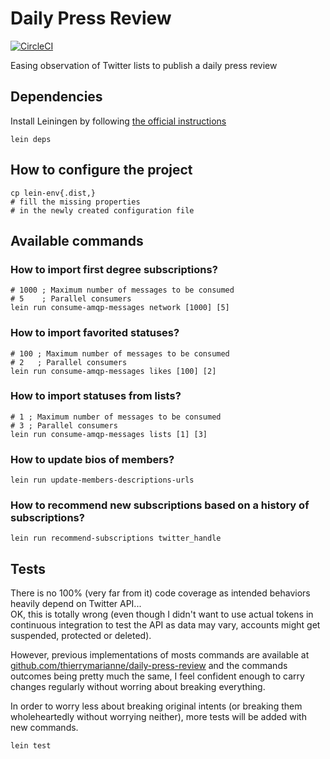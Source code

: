 # Daily Press Review

[![CircleCI](https://circleci.com/gh/thierrymarianne/daily-press-review-clojure.svg?style=svg)](https://circleci.com/gh/thierrymarianne/daily-press-review-clojure)

Easing observation of Twitter lists to publish a daily press review

## Dependencies

Install Leiningen by following [the official instructions](https://github.com/technomancy/leiningen)

```
lein deps
```

## How to configure the project

```
cp lein-env{.dist,}
# fill the missing properties 
# in the newly created configuration file
```

## Available commands

### How to import first degree subscriptions?

```
# 1000 ; Maximum number of messages to be consumed
# 5    ; Parallel consumers
lein run consume-amqp-messages network [1000] [5]
```

### How to import favorited statuses?

```
# 100 ; Maximum number of messages to be consumed
# 2   ; Parallel consumers
lein run consume-amqp-messages likes [100] [2]
```

### How to import statuses from lists?

```
# 1 ; Maximum number of messages to be consumed
# 3 ; Parallel consumers
lein run consume-amqp-messages lists [1] [3]
```

### How to update bios of members?

```
lein run update-members-descriptions-urls
```

### How to recommend new subscriptions based on a history of subscriptions?

```
lein run recommend-subscriptions twitter_handle
```

## Tests

There is no 100% (very far from it) code coverage as intended behaviors heavily depend on Twitter API...  
OK, this is totally wrong (even though I didn't want to use actual tokens 
in continuous integration to test the API as data may vary, accounts might get suspended, protected or deleted).

However, previous implementations of mosts commands are available at 
[github.com/thierrymarianne/daily-press-review](https://github.com/thierrymarianne/daily-press-review)
and the commands outcomes being pretty much the same, I feel confident enough to carry changes regularly
without worring about breaking everything.

In order to worry less about breaking original intents (or breaking them wholeheartedly without worrying neither),
more tests will be added with new commands.

```
lein test
```

